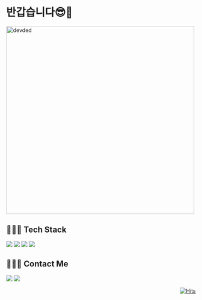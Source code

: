 
  
<div>
  <h1>반갑습니다😎🙌</h1>
  <img src="https://github-readme-stats.vercel.app/api?username=sunaaank&count_private=true&show_icons=true&theme=dracula" alt="devded" width="500"/>
</div>

<h2>👩🏻‍💻 Tech Stack</h2>

<p>
    <img src="https://img.shields.io/badge/React-61DAFB?style=flat-square&logo=react&logoColor=white"/>
    <img src="https://img.shields.io/badge/Javascript-ffb13b?style=flat-square&logo=javascript&logoColor=white"/>
    <img src="https://img.shields.io/badge/CSS-1572B6?style=flat-square&logo=css3&logoColor=white"/>
    <img src="https://img.shields.io/badge/HTML-E34F26?style=flat-square&logo=html5&logoColor=white"/>
</p>


<h2> 🙋🏻‍♀️ Contact Me</h2>

<p>
   <a href="mailto:suna.namgung@gmail.com" target="_blank"><img src="https://img.shields.io/badge/Gmail-EA4335?style=flat-square&logo=gmail&logoColor=white"/></a>
<!--    <a href="https://velog.io/@sunaaank" target="_blank"><img src="https://img.shields.io/badge/Homepage-F68315?style=flat-square&logo=HomeAdvisor&logoColor=white"/></a> -->
   <a href="https://velog.io/@sunaaank" target="_blank"><img src="https://img.shields.io/badge/Velog-20c997?style=flat-square&logo=Vimeo&logoColor=white"/></a>
</p>

<div align="right">  
  
  [![Hits](https://hits.seeyoufarm.com/api/count/incr/badge.svg?url=https%3A%2F%2Fgithub.com%2Fzzsza)](https://hits.seeyoufarm.com) 
  
</div>
